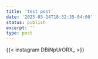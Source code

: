 ```yaml
---
title: 'test post'
date: '2025-03-14T18:32:35-04:00'
status: publish
excerpt: ''
type: post
---
```


{{< instagram DBiNpUrORX_ >}}